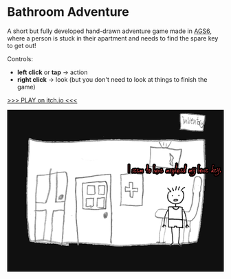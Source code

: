 # Bathroom Adventure

A short but fully developed hand-drawn adventure game made in [AGS6](https://www.adventuregamestudio.co.uk/), where a person is stuck in their apartment and needs to find the spare key to get out! 

Controls:

- **left click** or **tap** -> action
- **right click** -> look (but you don't need to look at things to finish the game)

[>>> PLAY on itch.io <<<](https://mateusz.github.io/bathroomadventure/)

![Screenshot](screenshot.png)
